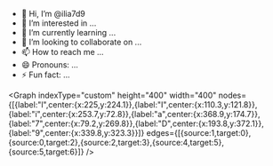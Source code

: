 - 👋 Hi, I’m @ilia7d9
- 👀 I’m interested in ...
- 🌱 I’m currently learning ...
- 💞️ I’m looking to collaborate on ...
- 📫 How to reach me ...
- 😄 Pronouns: ...
- ⚡ Fun fact: ...

<!---
ilia7d9/ilia7d9 is a ✨ special ✨ repository because its `README.md` (this file) appears on your GitHub profile.
You can click the Preview link to take a look at your changes.
--->

<Graph indexType="custom" height="400" width="400" nodes={[{label:"l",center:{x:225,y:224.1}},{label:"I",center:{x:110.3,y:121.8}},{label:"i",center:{x:253.7,y:72.8}},{label:"a",center:{x:368.9,y:174.7}},{label:"7",center:{x:79.2,y:269.8}},{label:"D",center:{x:193.8,y:372.1}},{label:"9",center:{x:339.8,y:323.3}}]} edges={[{source:1,target:0},{source:0,target:2},{source:2,target:3},{source:4,target:5},{source:5,target:6}]} />
